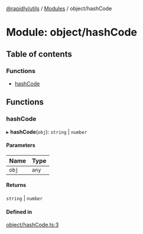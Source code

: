 [@rapidly/utils](../README.md) / [Modules](../modules.md) / object/hashCode

# Module: object/hashCode

## Table of contents

### Functions

- [hashCode](object_hashCode.md#hashcode)

## Functions

### hashCode

▸ **hashCode**(`obj`): `string` \| `number`

#### Parameters

| Name | Type |
| :------ | :------ |
| `obj` | `any` |

#### Returns

`string` \| `number`

#### Defined in

[object/hashCode.ts:3](https://github.com/canguser/rapidly-utils/blob/bc4b333/main/object/hashCode.ts#L3)

